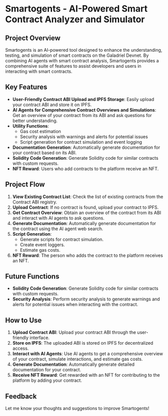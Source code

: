 # Smartogents - AI-Powered Smart Contract Analyzer and Simulator

## Project Overview

Smartogents is an AI-powered tool designed to enhance the understanding, testing, and simulation of smart contracts on the Galadriel Devnet. By combining AI agents with smart contract analysis, Smartogents provides a comprehensive suite of features to assist developers and users in interacting with smart contracts.

## Key Features

- **User-Friendly Contract ABI Upload and IPFS Storage**: Easily upload your contract ABI and store it on IPFS.
- **AI Agents for Comprehensive Contract Overviews and Simulations**: Get an overview of your contract from its ABI and ask questions for better understanding.
- **Utility Functions**:
  - Gas cost estimation
  - Security analysis with warnings and alerts for potential issues
  - Script generation for contract simulation and event logging
- **Documentation Generation**: Automatically generate documentation for your contract based on its ABI.
- **Solidity Code Generation**: Generate Solidity code for similar contracts with custom requests.
- **NFT Reward**: Users who add contracts to the platform receive an NFT.

## Project Flow

1. **View Existing Contract List**: Check the list of existing contracts from the Contract ABI registry.
2. **Upload Contract**: If no contract is found, upload your contract to IPFS.
3. **Get Contract Overview**: Obtain an overview of the contract from its ABI and interact with AI agents to ask questions.
4. **Generate Documentation**: Automatically generate documentation for the contract using the AI agent web search.
5. **Script Generation**:
   - Generate scripts for contract simulation.
   - Create event loggers.
   - Estimate gas costs.
6. **NFT Reward**: The person who adds the contract to the platform receives an NFT.

## Future Functions

- **Solidity Code Generation**: Generate Solidity code for similar contracts with custom requests.
- **Security Analysis**: Perform security analysis to generate warnings and alerts for potential issues when interacting with the contract.

## How to Use

1. **Upload Contract ABI**: Upload your contract ABI through the user-friendly interface.
2. **Store on IPFS**: The uploaded ABI is stored on IPFS for decentralized access.
3. **Interact with AI Agents**: Use AI agents to get a comprehensive overview of your contract, simulate interactions, and estimate gas costs.
4. **Generate Documentation**: Automatically generate detailed documentation for your contract.
5. **Receive NFT Reward**: Get rewarded with an NFT for contributing to the platform by adding your contract.

## Feedback

Let me know your thoughts and suggestions to improve Smartogents!

